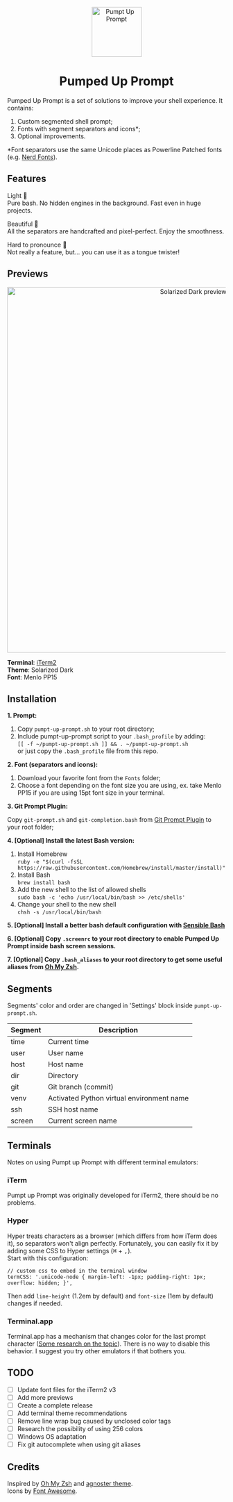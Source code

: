 <p align="center">
	<img width="115" alt="Pumpt Up Prompt" src="https://user-images.githubusercontent.com/5172360/32691627-ba884c4a-c71b-11e7-9ed3-ab72ee2cb72a.png">
</p>

<h1 align="center">Pumped Up Prompt</h1>

Pumped Up Prompt is a set of solutions to improve your shell experience. It contains:
1. Custom segmented shell prompt;
2. Fonts with segment separators and icons*;
3. Optional improvements.

*Font separators use the same Unicode places as Powerline Patched fonts (e.g. [Nerd Fonts](https://github.com/ryanoasis/nerd-fonts)).

## Features
Light 🎈<br/>
	Pure bash. No hidden engines in the background. Fast even in huge projects.<br/>
    
Beautiful 🎀<br/>
	All the separators are handcrafted and pixel-perfect. Enjoy the smoothness.<br/>
    
Hard to pronounce 🤔<br/>
	Not really a feature, but... you can use it as a tongue twister!

## Previews

<p align="center">
	<img width="842" alt="Solarized Dark preview" src="https://user-images.githubusercontent.com/5172360/32701825-8b195fb2-c7ed-11e7-88c0-ea6ad9f197f8.png">
</p>

**Terminal**: [iTerm2](https://www.iterm2.com/)<br/>
**Theme**: Solarized Dark<br/>
**Font**: Menlo PP15

## Installation
**1. Prompt:**

1. Copy `pumpt-up-prompt.sh` to your root directory;
2. Include pumpt-up-prompt script to your `.bash_profile` by adding:<br/>
`[[ -f ~/pumpt-up-prompt.sh ]] && . ~/pumpt-up-prompt.sh`<br/>
or just copy the `.bash_profile` file from this repo.

**2. Font (separators and icons):**

1. Download your favorite font from the `Fonts` folder;
2. Choose a font depending on the font size you are using, ex. take Menlo PP15 if you are using 15pt font size in your terminal.

**3. Git Prompt Plugin:**

Copy `git-prompt.sh` and `git-completion.bash` from [Git Prompt Plugin](https://github.com/git/git/tree/master/contrib/completion) to your root folder;

**4. \[Optional\] Install the latest Bash version:**

1. Install Homebrew<br/>
	`ruby -e "$(curl -fsSL https://raw.githubusercontent.com/Homebrew/install/master/install)"`
2. Install Bash<br/>
	`brew install bash`
3. Add the new shell to the list of allowed shells<br/>
	`sudo bash -c 'echo /usr/local/bin/bash >> /etc/shells'`
4. Change your shell to the new shell<br/>
	`chsh -s /usr/local/bin/bash`

**5. \[Optional\] Install a better bash default configuration with [Sensible Bash](https://github.com/mrzool/bash-sensible)**

**6. \[Optional\] Copy `.screenrc` to your root directory to enable Pumped Up Prompt inside bash screen sessions.**

**7. \[Optional\] Copy `.bash_aliases` to your root directory to get some useful aliases from [Oh My Zsh](https://github.com/robbyrussell/oh-my-zsh/wiki/Cheatsheet).**

## Segments
Segments' color and order are changed in 'Settings' block inside `pumpt-up-prompt.sh`.

Segment | Description
------- | -----------
time    | Current time
user    | User name
host    | Host name
dir     | Directory
git     | Git branch (commit)
venv    | Activated Python virtual environment name
ssh     | SSH host name
screen  | Current screen name

## Terminals
Notes on using Pumpt up Prompt with different terminal emulators:

### iTerm
Pumpt up Prompt was originally developed for iTerm2, there should be no problems.

### Hyper
Hyper treats characters as a browser (which differs from how iTerm does it), so separators won't align perfectly. Fortunately, you can easily fix it by adding some CSS to Hyper settings (<kbd>⌘</kbd> + <kbd>,</kbd>).<br/>
Start with this configuration:

    // custom css to embed in the terminal window
    termCSS: '.unicode-node { margin-left: -1px; padding-right: 1px; overflow: hidden; }',

Then add `line-height` (1.2em by default) and `font-size` (1em by default) changes if needed.

### Terminal.app
Terminal.app has a mechanism that changes color for the last prompt character ([Some research on the topic](https://github.com/fish-shell/fish-shell/issues/3163)). There is no way to disable this behavior. I suggest you try other emulators if that bothers you.

## TODO
- [ ] Update font files for the iTerm2 v3
- [ ] Add more previews
- [ ] Create a complete release
- [ ] Add terminal theme recommendations
- [ ] Remove line wrap bug caused by unclosed color tags
- [ ] Research the possibility of using 256 colors
- [ ] Windows OS adaptation
- [ ] Fix git autocomplete when using git aliases

## Credits
Inspired by [Oh My Zsh](https://github.com/robbyrussell/oh-my-zsh) and [agnoster theme](https://github.com/robbyrussell/oh-my-zsh/wiki/Themes#agnoster).<br/>
Icons by [Font Awesome](http://fontawesome.io/).
